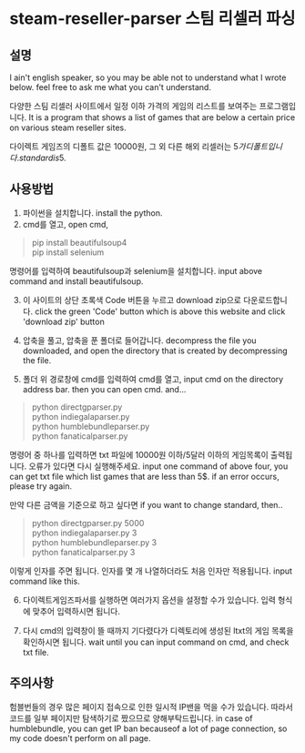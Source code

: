 steam-reseller-parser
스팀 리셀러 파싱
========
설명
---
I ain't english speaker, so you may be able not to understand what I wrote below. feel free to ask me what you can't understand.


다양한 스팀 리셀러 사이트에서 일정 이하 가격의 게임의 리스트를 보여주는 프로그램입니다.
It is a program that shows a list of games that are below a certain price on various steam reseller sites.

다이렉트 게임즈의 디폴트 값은 10000원, 그 외 다른 해외 리셀러는 5$가 디폴트입니다.
standard is 5$.

사용방법
---
1. 파이썬을 설치합니다.
   install the python.
2. cmd를 열고, 
   open cmd,
>pip install beautifulsoup4<br>
>pip install selenium<br>

명령어를 입력하여 beautifulsoup과 selenium을 설치합니다.
input above command and install beautifulsoup.

3. 이 사이트의 상단 초록색 Code 버튼을 누르고 download zip으로 다운로드합니다.
click the green 'Code' button which is above this website and click 'download zip' button

4. 압축을 풀고, 압축을 푼 폴더로 들어갑니다.
decompress the file you downloaded, and open the directory that is created by decompressing the file.

5. 폴더 위 경로창에 cmd를 입력하여 cmd를 열고,
input cmd on the directory address bar. then you can open cmd. and... 
>python directgparser.py<br>
>python indiegalaparser.py<br>
>python humblebundleparser.py<br>
>python fanaticalparser.py<br>

명령어 중 하나를 입력하면 txt 파일에 10000원 이하/5달러 이하의 게임목록이 출력됩니다. 오류가 있다면 다시 실행해주세요.
input one command of above four, you can get txt file which list games that are less than 5$. 
if an error occurs, please try again.

만약 다른 금액을 기준으로 하고 싶다면
if you want to change standard, then..
>python directgparser.py 5000<br>
>python indiegalaparser.py 3<br>
>python humblebundleparser.py 3<br>
>python fanaticalparser.py 3<br>

이렇게 인자를 주면 됩니다. 인자를 몇 개 나열하더라도 처음 인자만 적용됩니다.
input command like this.

6. 다이렉트게임즈파서를 실행하면 여러가지 옵션을 설정할 수가 있습니다. 입력 형식에 맞추어 입력하시면 됩니다.

7. 다시 cmd의 입력창이 뜰 때까지 기다렸다가 디렉토리에 생성된 ltxt의 게임 목록을 확인하시면 됩니다.
wait until you can input command on cmd, and check txt file.


주의사항
---
험블번들의 경우 많은 페이지 접속으로 인한 일시적 IP밴을 먹을 수가 있습니다. 따라서 코드를 일부 페이지만 탐색하기로 짰으므로 양해부탁드립니다.
in case of humblebundle, you can get IP ban becauseof a lot of page connection, so my code doesn't perform on all page.
